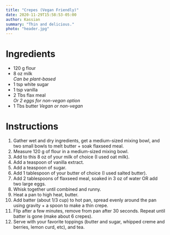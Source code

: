 ```yaml
---
title: "Crepes (Vegan Friendly)"
date: 2020-11-29T15:58:53-05:00
author: Kassian
summary: "Thin and delicious."
photo: "header.jpg"
---
```


# Ingredients

- 120 g flour
- 8 oz milk  
  _Can be plant-based_
- 1 tsp white sugar
- 1 tsp vanilla
- 2 Tbs flax meal  
  _Or 2 eggs for non-vegan option_
- 1 Tbs butter
  _Vegan or non-vegan_


# Instructions

1. Gather wet and dry ingredients, get a medium-sized mixing bowl, and two small bowls to melt butter + soak flaxseed meal.
1. Measure 120 g of flour in a medium-sized mixing bowl.
1. Add to this 8 oz of your milk of choice (I used oat milk).
1. Add a teaspoon of vanilla extract.
1. Add a teaspoon of sugar.
1. Add 1 tablespoon of your butter of choice (I used salted butter).
1. Add 2 tablespoons of flaxseed meal, soaked in 3 oz of water OR add two large eggs.
1. Whisk together until combined and runny.
1. Heat a pan to high heat, butter.
1. Add batter (about 1/3 cup) to hot pan, spread evenly around the pan using gravity + a spoon to make a thin crepe.
1. Flip after a few minutes, remove from pan after 30 seconds. Repeat until batter is gone (make about 6 crepes).
1. Serve with your favorite toppings (butter and sugar, whipped creme and berries, lemon curd, etc), and tea.